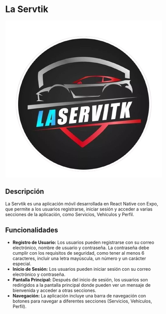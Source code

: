 # La Servtik

![Logo](./assets/images/servilogo.png)
## Descripción

La Servtik es una aplicación móvil desarrollada en React Native con Expo, que permite a los usuarios registrarse, iniciar sesión y acceder a varias secciones de la aplicación, como Servicios, Vehículos y Perfil.

## Funcionalidades

- **Registro de Usuario:** Los usuarios pueden registrarse con su correo electrónico, nombre de usuario y contraseña. La contraseña debe cumplir con los requisitos de seguridad, como tener al menos 6 caracteres, incluir una letra mayúscula, un número y un carácter especial.
- **Inicio de Sesión:** Los usuarios pueden iniciar sesión con su correo electrónico y contraseña.
- **Pantalla Principal:** Después del inicio de sesión, los usuarios son redirigidos a la pantalla principal donde pueden ver un mensaje de bienvenida y acceder a otras secciones.
- **Navegación:** La aplicación incluye una barra de navegación con botones para navegar a diferentes secciones (Servicios, Vehículos, Perfil).